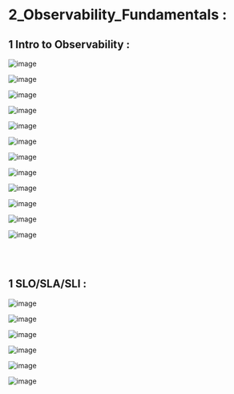# 2_Observability_Fundamentals :

## 1 Intro to Observability :

![image](https://github.com/its-sachink/devops_and_kodekloud_prep/assets/25415707/da8d6021-9fe1-4bbf-8a2e-634b0feb899f)

![image](https://github.com/its-sachink/devops_and_kodekloud_prep/assets/25415707/1c8750f2-1136-4df2-9d12-b780072822c0)

![image](https://github.com/its-sachink/devops_and_kodekloud_prep/assets/25415707/7a51c471-d2e4-4c97-a693-42a2561cb377)

![image](https://github.com/its-sachink/devops_and_kodekloud_prep/assets/25415707/0b955bc1-051f-49df-a6a9-57a993eefe7e)

![image](https://github.com/its-sachink/devops_and_kodekloud_prep/assets/25415707/5de120e7-e594-4156-adcf-3ed37f34d1a0)

![image](https://github.com/its-sachink/devops_and_kodekloud_prep/assets/25415707/c6070f08-a2fb-4876-a4fd-fc6c52f7d0e3)

![image](https://github.com/its-sachink/devops_and_kodekloud_prep/assets/25415707/db588f25-c2ed-478a-a7bc-73e7270b5ef7)

![image](https://github.com/its-sachink/devops_and_kodekloud_prep/assets/25415707/e8cafe47-59dd-462e-8ab5-e83efa709bca)

![image](https://github.com/its-sachink/devops_and_kodekloud_prep/assets/25415707/bf997509-2dd1-4c6d-932a-37a5be8f6dd5)

![image](https://github.com/its-sachink/devops_and_kodekloud_prep/assets/25415707/779d8e5f-05d0-4419-bbba-f50860fb090a)

![image](https://github.com/its-sachink/devops_and_kodekloud_prep/assets/25415707/bd4e2fd9-9f35-4dd2-b211-83bad5f18e7b)

![image](https://github.com/its-sachink/devops_and_kodekloud_prep/assets/25415707/ec8f4092-5a2a-4f73-bbb8-271848532b3d)

</br>
</br>

## 1 SLO/SLA/SLI :

![image](https://github.com/its-sachink/devops_and_kodekloud_prep/assets/25415707/eb2d9cf5-0120-46fb-b380-e758291d107b)

![image](https://github.com/its-sachink/devops_and_kodekloud_prep/assets/25415707/e0162c5f-6a59-4740-bccb-a5d6e510be86)

![image](https://github.com/its-sachink/devops_and_kodekloud_prep/assets/25415707/9e444713-8214-4f2f-b2be-a636951c6f8e)

![image](https://github.com/its-sachink/devops_and_kodekloud_prep/assets/25415707/39e16d76-82aa-4cb4-9b3d-890719bb4762)

![image](https://github.com/its-sachink/devops_and_kodekloud_prep/assets/25415707/4e1d7d1b-2e6f-4788-affe-cc9f9685be65)

![image](https://github.com/its-sachink/devops_and_kodekloud_prep/assets/25415707/c86fec0a-d463-4af6-8669-20f969bd3261)


















